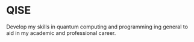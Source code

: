 # QISE
Develop my skills in quantum computing and programming ing general to aid in my academic and professional career.
